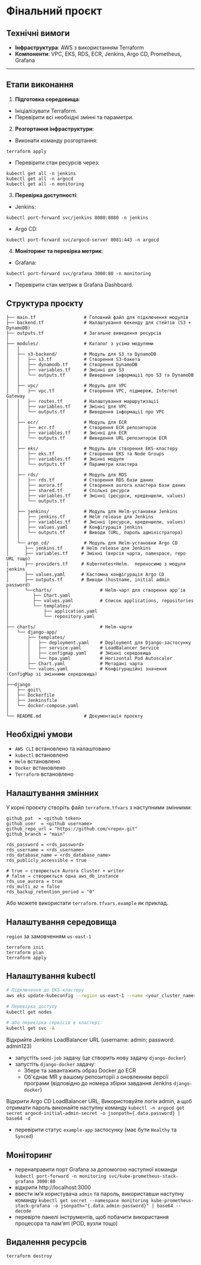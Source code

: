# Фінальний проєкт

## Технічні вимоги

- **Інфраструктура**: AWS з використанням Terraform
- **Компоненти**: VPC, EKS, RDS, ECR, Jenkins, Argo CD, Prometheus, Grafana
---


## Етапи виконання

1. **Підготовка середовища**:

- Ініціалізувати Terraform.
- Перевірити всі необхідні змінні та параметри.


2. **Розгортання інфраструктури**:

- Виконати команду розгортання:
```
terraform apply
```

- Перевірити стан ресурсів через:
```
kubectl get all -n jenkins
kubectl get all -n argocd
kubectl get all -n monitoring
```

3. **Перевірка доступності**:

- Jenkins:
```
kubectl port-forward svc/jenkins 8080:8080 -n jenkins
```

- Argo CD:
```
kubectl port-forward svc/argocd-server 8081:443 -n argocd
```

4. **Моніторинг та перевірка метрик**:

- Grafana:
```
kubectl port-forward svc/grafana 3000:80 -n monitoring
```

- Перевірити стан метрик в Grafana Dashboard.


## Структура проєкту

```
├── main.tf                  # Головний файл для підключення модулів
├── backend.tf               # Налаштування бекенду для стейтів (S3 + DynamoDB)
├── outputs.tf               # Загальне виведення ресурсів
│
├── modules/                 # Каталог з усіма модулями
│   │
│   ├── s3-backend/          # Модуль для S3 та DynamoDB
│   │   ├── s3.tf            # Створення S3-бакета
│   │   ├── dynamodb.tf      # Створення DynamoDB
│   │   ├── variables.tf     # Змінні для S3
│   │   └── outputs.tf       # Виведення інформації про S3 та DynamoDB
│   │
│   ├── vpc/                 # Модуль для VPC
│   │   ├── vpc.tf           # Створення VPC, підмереж, Internet Gateway
│   │   ├── routes.tf        # Налаштування маршрутизації
│   │   ├── variables.tf     # Змінні для VPC
│   │   └── outputs.tf       # Виведення інформації про VPC
│   │
│   ├── ecr/                 # Модуль для ECR
│   │   ├── ecr.tf           # Створення ECR репозиторію
│   │   ├── variables.tf     # Змінні для ECR
│   │   └── outputs.tf       # Виведення URL репозиторію ECR
│   │
│   ├── eks/                 # Модуль для створення EKS-кластеру
│   │   ├── eks.tf           # Створення EKS та Node Groups
│   │   ├── variables.tf     # Змінні модуля
│   │   └── outputs.tf       # Параметри кластера
│   │
│   ├── rds/                 # Модуль для RDS
│   │   ├── rds.tf           # Створення RDS бази даних  
│   │   ├── aurora.tf        # Створення aurora кластера бази даних  
│   │   ├── shared.tf        # Спільні ресурси  
│   │   ├── variables.tf     # Змінні (ресурси, креденшели, values)
│   │   └── outputs.tf  
│   │
│   ├── jenkins/             # Модуль для Helm-установки Jenkins
│   │   ├── jenkins.tf       # Helm release для Jenkins
│   │   ├── variables.tf     # Змінні (ресурси, креденшели, values)
│   │   ├── values.yaml      # Конфігурація jenkins
│   │   └── outputs.tf       # Виводи (URL, пароль адміністратора)
│   │
│   └── argo_cd/             # Модуль для Helm-установки Argo CD
│      ├── jenkins.tf       # Helm release для Jenkins
│      ├── variables.tf     # Змінні (версія чарта, namespace, repo URL тощо)
│      ├── providers.tf     # Kubernetes+Helm.  переносимо з модуля jenkins
│      ├── values.yaml      # Кастомна конфігурація Argo CD
│      ├── outputs.tf       # Виводи (hostname, initial admin password)
│      └──charts/                  # Helm-чарт для створення app'ів
│         ├── Chart.yaml
│         ├── values.yaml          # Список applications, repositories
│         └── templates/
│             ├── application.yaml
│             └── repository.yaml
│
├── charts/                        # Helm-чарти
│   └── django-app/
│       ├── templates/
│       │   ├── deployment.yaml    # Deployment для Django-застосунку
│       │   ├── service.yaml       # LoadBalancer Service
│       │   ├── configmap.yaml     # Змінні середовища
│       │   └── hpa.yaml           # Horizontal Pod Autoscaler
│       ├── Chart.yaml             # Метадані чарта
│       └── values.yaml            # Конфігураційні значення (ConfigMap зі змінними середовища)
│ 
├──django
│ 	├── goit\
│ 	├── Dockerfile
│ 	├── Jenkinsfile
│ 	└── docker-compose.yaml
│ 
└── README.md                # Документація проєкту
```

## Необхідні умови
- `AWS CLI` встановлено та налаштовано
- `kubectl` встановлено
- `Helm` встановлено
- `Docker` встановлено
- `Terraform` встановлено


## Налаштування змінних
У корні проєкту створіть файл `terraform.tfvars` з наступними змінними:

```
github_pat  = <github token>
github_user  = <github username>
github_repo_url = "https://github.com/<repo>.git"
github_branch = "main"

rds_password = <rds_password>
rds_username = <rds_username>
rds_database_name = <rds_database_name>
rds_publicly_accessible = true

# true → створюється Aurora Cluster + writer
# false → створюється одна aws_db_instance
rds_use_aurora = true
rds_multi_az = false
rds_backup_retention_period = "0"
```

Або можете використати `terraform.tfvars.example` як приклад.

## Налаштування середовища
`region` за замовченням `us-east-1`

```
terraform init
terraform plan
terraform apply
```

## Налаштування kubectl

```bash
# Підключення до EKS-кластеру
aws eks update-kubeconfig --region us-east-1 --name <your_cluster_name>

# Перевірка доступу
kubectl get nodes

# або перевірка сервісів в кластері:
kubectl get svc -A
```

Відкрийте Jenkins LoadBalancer URL (username: admin; password: admin123)
- запустіть `seed-job` задачу (це створить нову задачу `django-docker`)
- запустіть `django-docker` задачу:
  - Збере та завантажить образ Docker до ECR
  - Об'єднає MR у вашому репозиторії з оновленням версії програми (відповідно до номера збірки завдання Jenkins `django-docker`)

Відкрити Argo CD LoadBalancer URL,
 Використовуйте логін admin, а щоб отримати пароль виконайте наступну команду `kubectl -n argocd get secret argocd-initial-admin-secret -o jsonpath={.data.password} | base64 -d`
- перевірити статус `example-app` застосунку (має бути `Healthy` та `Synced`)

## Моніторинг
- перенаправити порт Grafana за допомогою наступної команди `kubectl port-forward -n monitoring svc/kube-prometheus-stack-grafana 3000:80`
- відкрити http://localhost:3000
- ввести імʼя користувача `admin` та пароль, використавши наступну команду `kubectl get secret --namespace monitoring kube-prometheus-stack-grafana -o jsonpath="{.data.admin-password}" | base64 --decode`
- перевірте панелі інструментів, щоб побачити використання процесора та пам'яті (POD, вузли тощо)

## Видалення ресурсів
```bash
terraform destroy
```
